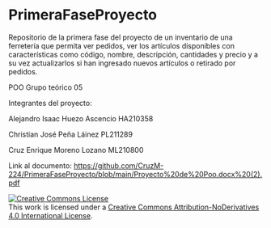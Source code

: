 # PrimeraFaseProyecto
Repositorio de la primera fase del proyecto de un inventario de una ferretería que permita ver pedidos, ver los artículos disponibles con características como código, nombre, descripción, cantidades y precio y a su vez actualizarlos si han ingresado nuevos artículos o retirado por pedidos.

POO Grupo teórico 05

Integrantes del proyecto:

Alejandro Isaac Huezo Ascencio HA210358

Christian José Peña Láinez PL211289

Cruz Enrique Moreno Lozano ML210800

Link al documento: https://github.com/CruzM-224/PrimeraFaseProyecto/blob/main/Proyecto%20de%20Poo.docx%20(2).pdf

<a rel="license" href="http://creativecommons.org/licenses/by-nd/4.0/"><img alt="Creative Commons License" style="border-width:0" src="https://i.creativecommons.org/l/by-nd/4.0/88x31.png" /></a><br />This work is licensed under a <a rel="license" href="http://creativecommons.org/licenses/by-nd/4.0/">Creative Commons Attribution-NoDerivatives 4.0 International License</a>.
